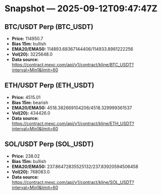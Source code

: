 # Snapshot — 2025-09-12T09:47:47Z

## BTC/USDT Perp (BTC_USDT)
- **Price:** 114950.7
- **Bias 15m:** bullish
- **EMA20/EMA50:** 114893.68367144406/114933.8981222256
- **Vol(20):** 3225648.0
- **Data source:** https://contract.mexc.com/api/v1/contract/kline/BTC_USDT?interval=Min1&limit=60

## ETH/USDT Perp (ETH_USDT)
- **Price:** 4515.01
- **Bias 15m:** bearish
- **EMA20/EMA50:** 4518.382669104206/4518.329999361537
- **Vol(20):** 434426.0
- **Data source:** https://contract.mexc.com/api/v1/contract/kline/ETH_USDT?interval=Min1&limit=60

## SOL/USDT Perp (SOL_USDT)
- **Price:** 238.02
- **Bias 15m:** bullish
- **EMA20/EMA50:** 237.86472835525132/237.83920594506458
- **Vol(20):** 768083.0
- **Data source:** https://contract.mexc.com/api/v1/contract/kline/SOL_USDT?interval=Min1&limit=60

